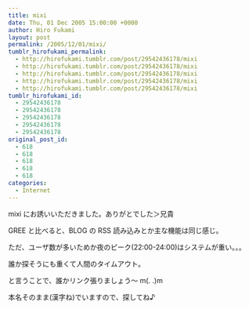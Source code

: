 ```yaml
---
title: mixi
date: Thu, 01 Dec 2005 15:00:00 +0000
author: Hiro Fukami
layout: post
permalink: /2005/12/01/mixi/
tumblr_hirofukami_permalink:
  - http://hirofukami.tumblr.com/post/29542436178/mixi
  - http://hirofukami.tumblr.com/post/29542436178/mixi
  - http://hirofukami.tumblr.com/post/29542436178/mixi
  - http://hirofukami.tumblr.com/post/29542436178/mixi
  - http://hirofukami.tumblr.com/post/29542436178/mixi
tumblr_hirofukami_id:
  - 29542436178
  - 29542436178
  - 29542436178
  - 29542436178
  - 29542436178
original_post_id:
  - 618
  - 618
  - 618
  - 618
  - 618
categories:
  - Internet
---
```

<div class="section">
  <p>
    mixi にお誘いいただきました。ありがとでした＞兄貴
  </p>
  
  <p>
    GREE と比べると、BLOG の RSS 読み込みとか主な機能は同じ感じ。
  </p>
  
  <p>
    ただ、ユーザ数が多いためか夜のピーク(22:00-24:00)はシステムが重い。。。
  </p>
  
  <p>
    誰か探そうにも重くて人間のタイムアウト。
  </p>
  
  <p>
    と言うことで、誰かリンク張りましょう～ m(. .)m
  </p>
  
  <p>
    本名そのまま(漢字ね)でいますので、探してね♪
  </p>
</div>